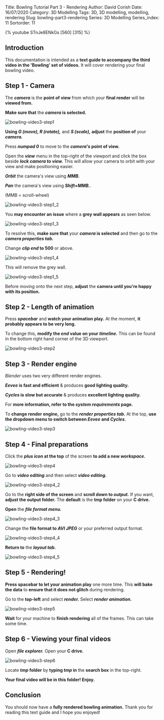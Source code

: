 Title: Bowling Tutorial Part 3 - Rendering
Author: David Corish
Date: 16/07/2020
Category: 3D Modelling
Tags: 3D, 3D modelling, modelling, rendering
Slug: bowling-part3-rendering
Series: 3D Modelling
Series_index: 11
Sortorder: 11


{% youtube STnJe8ENkGs [560] [315] %}


## Introduction

This documentation is intended as a **text guide to accompany the third video in the 'Bowling' set of videos.** It will cover rendering your final bowling video.



## Step 1 - Camera

The **_camera_** is the **point of view** from which your **final render** will be **viewed from.**

**Make sure that** the **_camera_ is selected.**

![bowling-video3-step1](../img/bowling-video3/bowling-video3-step1.jpg)



**Using _G (move), R (rotate),_** and **_S (scale),_ adjust** the **position of** your **_camera._**

Press **_numpad 0_** to move to the **_camera's_ point of view.**

 Open the **_view_** menu in the top-right of the viewport and click the box beside **_lock camera to view._** This will allow your camera to orbit with your view and make positioning easier.

 **_Orbit_** the camera's view using **_MMB._**

 **_Pan_** the camera's view using **_Shift+MMB._**.

 (MMB = scroll-wheel)

![bowling-video3-step1_2](../img/bowling-video3/bowling-video3-step1_2.jpg)



You **may encounter an issue** where a **grey wall appears** as seen below.

![bowling-video3-step1_3](../img/bowling-video3/bowling-video3-step1_3.jpg)



To resolve this, **make sure that** your **_camera_ is selected** and then go to the **_camera properties tab._**

Change **_clip end_ to 500** or above.

![bowling-video3-step1_4](../img/bowling-video3/bowling-video3-step1_4.jpg)



This will remove the grey wall.

![bowling-video3-step1_5](../img/bowling-video3/bowling-video3-step1_5.jpg)

Before moving onto the next step, **adjust** the **camera until you're happy with its position.**



## Step 2 - Length of animation

Press **_spacebar_** and **watch your animation play.** At the moment, **it probably appears to be very long.**

To change this, **modify the _end_ value on your _timeline._** This can be found in the bottom right hand corner of the 3D viewport.

![bowling-video3-step2](../img/bowling-video3/bowling-video3-step2.jpg)



## Step 3 - Render engine

_Blender_ uses two very different render engines.

**_Eevee_ is fast and efficient** & produces **good lighting quality.**

**_Cycles_ is slow but accurate** & produces **excellent lighting quality.**

For **more information, refer to the _system requirements_ page.**

To **change render engine,** go to the **_render properties tab._** At the top, **use the dropdown menu to switch between _Eevee_ and _Cycles._**

![bowling-video3-step3](../img/bowling-video3/bowling-video3-step3.jpg)



## Step 4 - Final preparations

Click the **_plus icon_ at the top** of the screen **to add a new _workspace._**

![bowling-video3-step4](../img/bowling-video3/bowling-video3-step4.jpg)



Go to **_video editing_** and then select **_video editing._**

![bowling-video3-step4_2](../img/bowling-video3/bowling-video3-step4_2.jpg)



Go to the **right side of the screen** and **scroll down to _output._** If you want, **adjust the output folder.** The **default** is the **tmp folder** on your **C drive.**

**Open** the **_file format menu._**

![bowling-video3-step4_3](../img/bowling-video3/bowling-video3-step4_3.jpg)



Change the **file format to _AVI JPEG_** or your preferred output format.

![bowling-video3-step4_4](../img/bowling-video3/bowling-video3-step4_4.jpg)



**Return to** the **_layout tab._**

![bowling-video3-step4_5](../img/bowling-video3/bowling-video3-step4_5.jpg)



## Step 5 - Rendering!

**Press spacebar to let your animation play** one more time. This **will bake the data** to **ensure that it does not glitch** during rendering.

Go to the **top-left** and select **_render._** Select **_render animation._**

![bowling-video3-step5](../img/bowling-video3/bowling-video3-step5.jpg)

**Wait** for your machine to **finish rendering** all of the frames. This can take some time.



## Step 6 - Viewing your final videos

Open **_file explorer._** Open your **C drive.**

![bowling-video3-step6](../img/bowling-video3/bowling-video3-step6.jpg)

Locate **_tmp_ folder** by **typing _tmp_ in** the **search box** in the top-right.

**Your final video will be in this folder! Enjoy.**



## Conclusion

You should now have a **fully rendered bowling animation.** Thank you for reading this text guide and I hope you enjoyed!
